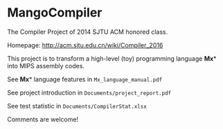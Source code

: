# MangoCompiler
The Compiler Project of 2014 SJTU ACM honored class.

Homepage: http://acm.sjtu.edu.cn/wiki/Compiler_2016

This project is to transform a high-level (toy) programming language **Mx*** into MIPS assembly codes.

See **Mx*** language features in `Mx_language_manual.pdf`

See project introduction in `Documents/project_report.pdf`

See test statistic in `Documents/CompilerStat.xlsx`

Comments are welcome!
